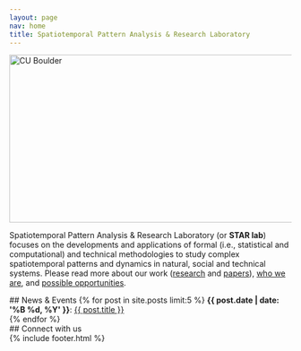 ```yaml
---
layout: page
nav: home
title: Spatiotemporal Pattern Analysis & Research Laboratory
---
```


<div class="row">

<div class="col-xs-12 col-md-12 col-lg-12 lead">
<img class="img-responsive" src="{{site.url}}/resources/showroom/CUB.jpg" width="1600px" height="300px" title="CU Boulder"> 
</div>
</div>

<div class="row">
<div class="col-xs-12 col-md-12 col-lg-12 lead" markdown="1">

Spatiotemporal Pattern Analysis & Research Laboratory (or **STAR lab**)
focuses on the developments and applications of formal (i.e., statistical
and computational) and technical methodologies to study complex
spatiotemporal patterns and dynamics in natural, social and technical
systems. Please read more about our work ([research](research) and
[papers](papers)), [who we are](people), and [possible
opportunities](opportunities).  

</div>

<div class="col-xs-8 col-md-8 col-lg-8" markdown="1">
## News & Events
 {% for post in site.posts limit:5 %}
  <b>{{ post.date | date: '%B %d, %Y' }}</b>: <a href="{{site.url}}{{post.url}}">{{ post.title }}</a><br />
  {% endfor %}
</div>

<div class="col-xs-4 col-md-4 col-lg-4" markdown="1">
## Connect with us 
<div class="connect">
{% include footer.html %}
</div>

</div>




<!-- image carousel test -->
<!--
<div class="row">
<div class="col-md-2"> </div>
<div class="col-md-5">
 <div class="showroom">
<div> <img class="img-responsive" src="{{site.url}}/resources/showroom/twitter.png"
width="600" height="400"> </div>
<div><img class="img-responsive" src="{{site.url}}/resources/showroom/trees.png"
width="600" height="400"></div>
<div><img class="img-responsive" src="{{site.url}}/resources/showroom/geography.png"
width="600" height="400"></div>
  </div>
</div>
<div class="col-md-2"></div>
</div>
<script type="text/javascript">
$(document).ready(function(){
  $('.showroom').slick({
        dots: true,
	autoplay:true,
	speed:500
  });
});
</script>
-->

<!--
<div class="pure-u-1-2 graphlet d3"></div>
<script src="/resources/js/index-graph.js"></script>
-->
